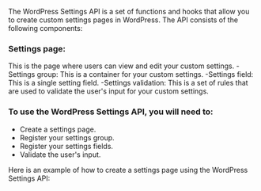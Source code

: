 The WordPress Settings API is a set of functions and hooks that allow you to create custom settings pages in WordPress. 
The API consists of the following components:

### Settings page: 
This is the page where users can view and edit your custom settings.
-Settings group: This is a container for your custom settings.
-Settings field: This is a single setting field.
-Settings validation: This is a set of rules that are used to validate the user's input for your custom settings.

### To use the WordPress Settings API, you will need to:

- Create a settings page.
- Register your settings group.
- Register your settings fields.
- Validate the user's input.

Here is an example of how to create a settings page using the WordPress Settings API:
